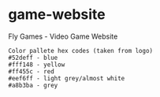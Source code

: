 # game-website
Fly Games - Video Game Website

```
Color pallete hex codes (taken from logo)
#52deff - blue
#fff148 - yellow
#ff455c - red
#eef6ff - light grey/almost white
#a8b3ba - grey
```
